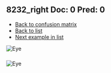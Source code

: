 ## 8232_right Doc: 0 Pred: 0
- [Back to confusion matrix](https://github.com/juliandewit/kaggle_retinopathy/blob/master/matrix.md)
- [Back to list](https://github.com/juliandewit/kaggle_retinopathy/blob/master/lists/00/list.md)
- [Next example in list](https://github.com/juliandewit/kaggle_retinopathy/blob/master/lists/00/82/8234_left.md)

![Eye](https://retinopaty.blob.core.windows.net/size1024/8232_right_0.jpeg)

### 

![Eye]()

